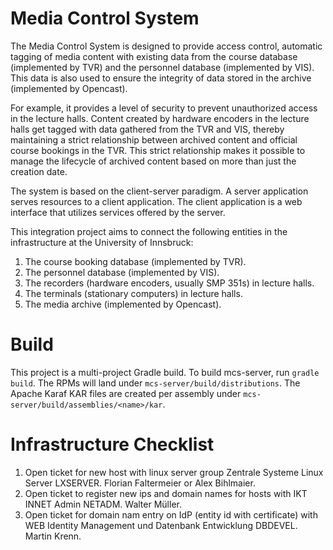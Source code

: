 # Media Control System

The Media Control System is designed to provide access control, 
automatic tagging of media content with existing data from the 
course database (implemented by TVR) and the personnel database
(implemented by VIS).  This data is also used to ensure the
integrity of data stored in the archive (implemented by Opencast).

 For example, it provides a
level of security to prevent unauthorized access in the lecture halls. 
Content created by hardware encoders in the lecture halls get tagged
with data gathered from the TVR and VIS, thereby maintaining a strict 
relationship between archived content and official course bookings in the TVR.
This strict relationship makes it possible to manage
the lifecycle of archived content based on more than just the creation date.

The system is based on the client-server paradigm. A server application
serves resources to a client application. The client application is a web
interface that utilizes services offered by the server.

This integration project aims to connect the following entities
in the infrastructure at the University of Innsbruck:

  1. The course booking database (implemented by TVR).
  1. The personnel database (implemented by VIS).
  1. The recorders (hardware encoders, usually SMP 351s) in lecture halls.
  1. The terminals (stationary computers) in lecture halls.
  1. The media archive (implemented by Opencast).

# Build

This project is a multi-project Gradle build.
To build mcs-server, run `gradle build`. The RPMs will land under `mcs-server/build/distributions`.
The Apache Karaf KAR files are created per assembly under `mcs-server/build/assemblies/<name>/kar`.


# Infrastructure Checklist

1. Open ticket for new host with linux server group Zentrale Systeme Linux Server LXSERVER. Florian Faltermeier or Alex Bihlmaier.
1. Open ticket to register new ips and domain names for hosts with IKT INNET Admin NETADM. Walter Müller.
1. Open ticket for domain nam entry on IdP (entity id with certificate) with WEB Identity Management und Datenbank Entwicklung DBDEVEL. Martin Krenn.
